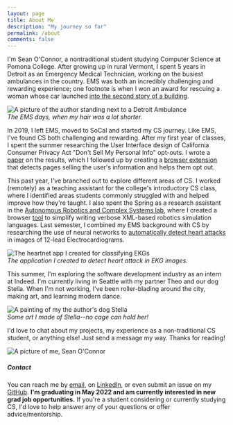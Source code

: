 ```yaml
---
layout: page
title: About Me
description: "My journey so far"
permalink: /about
comments: false
---
```


<div class="row justify-content-between">
<div class="col-md-8 pr-5">

<p>I'm Sean O'Connor, a nontraditional student studying Computer Science at Pomona College.  After growing up in rural Vermont, I spent 5 years in Detroit as an Emergency Medical Technician, working on the busiest ambulances in the country.  EMS was both an incredibly challenging and rewarding experience; one footnote is when I won an award for rescuing a woman whose car launched <a target="_blank" href="https://www.clickondetroit.com/news/2017/08/18/man-partially-ejected-through-sunroof-killed-in-rollover-crash-on-fenkell-ave-in-detroit/">into the second story of a building</a>.</p>

<p class="mb-5"><img class="shadow-lg" src="{{site.baseurl}}/assets/images/ems_photo.jpg" alt="A picture of the author standing next to a Detroit Ambulance" /><br><i>The EMS days, when my hair was a lot shorter.</i></p>

<p>In 2019, I left EMS, moved to SoCal and started my CS journey.  Like EMS, I've found CS both challenging and rewarding.  After my first year of classes, I spent the summer researching the User Interface design of California Consumer Privacy Act "Don't Sell My Personal Info" opt-outs.  I wrote a <a target="_blank" href="https://arxiv.org/abs/2009.07884">paper</a> on the results, which I followed up by creating a <a target="_blank" href="https://github.com/oapostrophe/Who-sSellingMyInfo-">browser extension</a> that detects pages selling the user's information and helps them opt out.</p>

<p>This past year, I've branched out to explore different areas of CS.  I worked (remotely) as a teaching assistant for the college's introductory CS class, where I identified areas students commonly struggled with and helped improve how they're taught.  I also spent the Spring as a research assistant in the <a target="_blank" href="https://cs.pomona.edu/~ajc/arcslab/">Autonomous Robotics and Complex Systems lab</a>, where I created a browser <a target="_blank" href="https://github.com/oapostrophe/arms2">tool</a> to simplify writing verbose XML-based robotics simulation languages.  Last semester, I combined my EMS background with CS by researching the use of neural networks to <a target="_blank" href="https://github.com/oapostrophe/HeartNet">automatically detect heart attacks</a> in images of 12-lead Electrocardiograms.</p>

<p class="mb-5"><img class="shadow-lg" src="{{site.baseurl}}/assets/images/heartnet.png" alt="The heartnet app I created for classifying EKGs" /><br><i>The application I created to detect heart attack in EKG images.</i></p>

<p>This summer, I'm exploring the software development industry as an intern at Indeed.  I'm currently living in Seattle with my partner Theo and our dog Stella.  When I'm not working, I've been roller-blading around the city, making art, and learning modern dance.</p>

<p class="mb-5"><img class="shadow-lg" src="{{site.baseurl}}/assets/images/stella_art.jpg" alt="A painting of my the author's dog Stella" /><br><i>Some art I made of Stella--no cage can hold her!</i></p>

<p>I'd love to chat about my projects, my experience as a non-traditional CS student, or anything else!  Just send a message my way.  Thanks for reading!</p>
</div>
<div class="col-md-4">

<div class="sticky-top sticky-top-80">
<p class="mb-5"><img class="shadow-lg" src="{{site.baseurl}}/assets/images/profile_pic.jpg" alt="A picture of me, Sean O'Connor" /></p>
<h5> Contact </h5>

<p>You can reach me by <a target="_blank" href="mailto:swow2015@mymail.pomona.edu">email</a>, on <a target="_blank" href="https://www.linkedin.com/in/oapostrophe/">LinkedIn</a>, or even submit an issue on my <a target="_blank" href="https://github.com/">GitHub</a>.  <b>I'm graduating in May 2022 and am currently interested in new grad job opportunities.</b>  If you're a student considering or currently studying CS, I'd love to help answer any of your questions or offer advice/mentorship.
</p>
</div>
</div>
